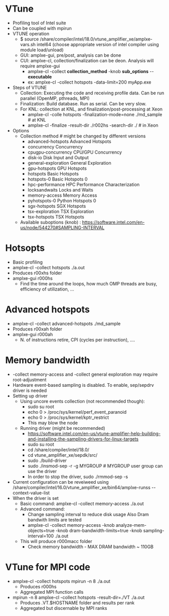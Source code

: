 # VTune
- Profiling tool of Intel suite
- Can be coupled with mpirun
- VTUNE operation
  - $ source  /share/compiler/intel/18.0/vtune_amplifier_xe/amplxe-vars.sh intel64 (choose appropriate version of intel compiler using module load/unload)
  - GUI: amplxe-gui, pre/post, analysis can be done
  - CUI: amplxe-cl, collection/finalization can be deon. Analysis will require amplxe-gui
    - amplxe-cl -collect __collection_method__ -knob __sub_options__ -- __executable__
    - ex: amplxe-cl -collect hotspots -data-limit=200 myApp.exe
- Steps of VTUNE
  - Collection: Executing the code and receiving profile data. Can be run parallel (OpenMP, pthreads, MPI)
  - Finalization: Build database. Run as serial. Can be very slow.
  - For KNL: collection at KNL, and finalization/post-processing at Xeon
    - amplxe-cl -colle hotspots -finalization-mode=none ./md_sample # at KNL
    - amplxe-cl -finalize -result-dir ./r002hs -search-dir ./ # in Xeon
- Options
  - Collection method # might be changed by different versions
    - advanced-hotspots    Advanced Hotspots
    - concurrency          Concurrency
    - cpugpu-concurrency   CPU/GPU Concurrency
    - disk-io              Disk Input and Output
    - general-exploration  General Exploration
    - gpu-hotspots         GPU Hotspots
    - hotspots             Basic Hotspots
    - hotspots-0           Basic Hotspots 0
    - hpc-performance      HPC Performance Characterization
    - locksandwaits        Locks and Waits
    - memory-access        Memory Access
    - pyhotspots-0         Python Hotspots 0
    - sgx-hotspots         SGX Hotspots
    - tsx-exploration      TSX Exploration
    - tsx-hotspots         TSX Hotspots
  - Available suboptions (knob) : https://software.intel.com/en-us/node/544270#SAMPLING-INTERVAL

# Hotsopts 
- Basic profiling
- amplxe-cl -collect hotspots ./a.out
- Produces r00xhs folder
- amplxe-gui r000hs
  - Find the time around the loops, how much OMP threads are busy, efficiency of utilization, ...

# Advanced hotspots
- amplxe-cl -collect advanced-hotspots ./md_sample
- Produces r00xah folder
- amplxe-gui r000ah
  - N. of instructions retire, CPI (cycles per instruction), ....
  
# Memory bandwidth
- -collect memory-access and -collect general exploration may require root-adjustment
- Hardware event-based sampling is disabled. To enable, sep/sepdrv driver is needed
- Setting up driver
  - Using uncore events collection (not recommended though): 
    - sudo su root
    - echo 0 > /proc/sys/kernel/perf_event_paranoid
    - echo 0 > /proc/sys/kernel/kptr_restrict
    - This may blow the node
  - Running driver (might be recommended)
    - https://software.intel.com/en-us/vtune-amplifier-help-building-and-installing-the-sampling-drivers-for-linux-targets
    - sudo su root
    - cd /share/compiler/intel/18.0/
    - cd vtune_amplifier_xe/sepdk/src/
    - sudo ./build-driver
    - sudo ./insmod-sep -r -g MYGROUP # MYGROUP user group can use the driver
    - In order to stop the driver, sudo ./rmmod-sep -s
- Current configuration can be reveiweed using /share/compiler/intel/16.0/vtune_amplifier_xe/bin64/amplxe-runss --context-value-list
- When the driver is set
  - Basic command: amplxe-cl -collect memory-access ./a.out
  - Advanced command: 
    - Change sampling interval to reduce disk usage Also Dram bandwith limits are tested
    - amplxe-cl -collect memory-access -knob analyze-mem-objects=true -knob dram-bandwidth-limits=true -knob sampling-interval=100 ./a.out
  - This will produce r000macc folder
    - Check memory bandwidth - MAX DRAM bandwidth ~ 110GB

# VTune for MPI code
- amplxe-cl -collect hotspots mpirun -n 8 ./a.out
  - Produces r000hs
  - Aggregated MPI function calls
- mpirun -n 8 amplxe-cl -collect hotspots -result-dir=./VT ./a.out
  - Produces .VT.$HOSTNAME folder and results per rank
  - Aggregated but discernable by MPI ranks





